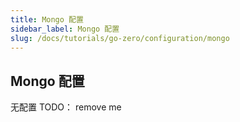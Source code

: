 ```yaml
---
title: Mongo 配置
sidebar_label: Mongo 配置
slug: /docs/tutorials/go-zero/configuration/mongo
---
```


## Mongo 配置
无配置 TODO： remove me
